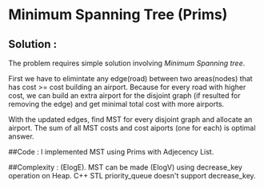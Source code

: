 # Minimum Spanning Tree (Prims)
 
## Solution :
 The problem requires simple solution involving *Minimum Spanning tree*.

 First we have to elimintate any edge(road) between two areas(nodes) that has cost >= cost building an airport. Because for every road with higher cost, we can build an extra airport for the disjoint graph (if resulted for removing the edge) and get minimal total cost with more airports.

 With the updated edges, find MST for every disjoint graph and allocate an airport. The sum of all MST costs and cost aiports (one for each) is optimal answer.


##Code :
I implemented MST using Prims with Adjecency List. 
 
##Complexity : 
 (ElogE). MST can be made (ElogV) using decrease_key operation on Heap. C++ STL priority_queue doesn't support decrease_key.
 